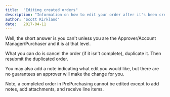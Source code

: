 ```yaml
---
title:  "Editing created orders"
description: "Information on how to edit your order after it's been created"
author: "Scott Kirkland"
date:   2017-04-11
---
```


Well, the short answer is you can't unless you are the Approver/Account Manager/Purchaser and it is at that level.

What you can do is cancel the order (if it isn't complete), duplicate it. Then resubmit the duplicated order.

You may also add a note indicating what edit you would like, but there are no guarantees an approver will make the change for you.

Note, a completed order in PrePurchasing cannot be edited except to add notes, add attachments, and receive line items.
